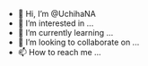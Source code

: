 - 👋 Hi, I’m @UchihaNA
- 👀 I’m interested in ...
- 🌱 I’m currently learning ...
- 💞️ I’m looking to collaborate on ...
- 📫 How to reach me ...

<!---
UchihaNA/UchihaNA is a ✨ special ✨ repository because its `README.md` (this file) appears on your GitHub profile.
You can click the Preview link to take a look at your changes.
--->
